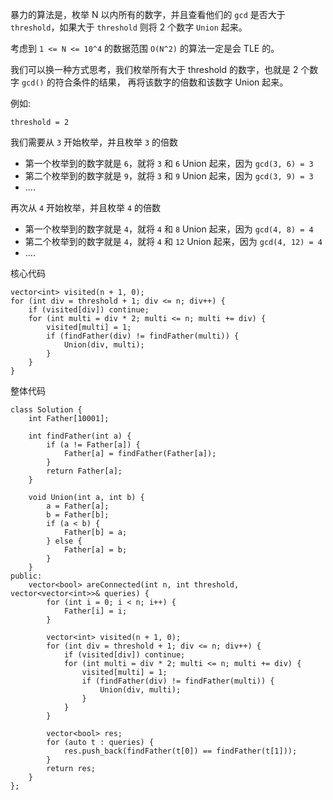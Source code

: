暴力的算法是，枚举 N 以内所有的数字，并且查看他们的 `gcd` 是否大于 `threshold`，如果大于 `threshold` 则将 2 个数字 `Union` 起来。

考虑到 `1 <= N <= 10^4` 的数据范围 `O(N^2)` 的算法一定是会 TLE 的。

我们可以换一种方式思考，我们枚举所有大于 threshold 的数字，也就是 2 个数字 `gcd()` 的符合条件的结果，
再将该数字的倍数和该数字 Union 起来。

例如:

`threshold = 2`

我们需要从 `3` 开始枚举，并且枚举 `3` 的倍数
- 第一个枚举到的数字就是 `6`，就将 `3` 和 `6` Union 起来，因为 `gcd(3, 6) = 3`
- 第二个枚举到的数字就是 `9`，就将 `3` 和 `9` Union 起来，因为 `gcd(3, 9) = 3`
- ....

再次从 `4` 开始枚举，并且枚举 `4` 的倍数
- 第一个枚举到的数字就是 `4`，就将 `4` 和 `8` Union 起来，因为 `gcd(4, 8) = 4`
- 第二个枚举到的数字就是 `4`，就将 `4` 和 `12` Union 起来，因为 `gcd(4, 12) = 4`
- ....

核心代码
```
vector<int> visited(n + 1, 0);
for (int div = threshold + 1; div <= n; div++) {
    if (visited[div]) continue;
    for (int multi = div * 2; multi <= n; multi += div) {
        visited[multi] = 1;
        if (findFather(div) != findFather(multi)) {
            Union(div, multi);
        }
    }
}
```

整体代码
```
class Solution {
    int Father[10001];
    
    int findFather(int a) {
        if (a != Father[a]) {
            Father[a] = findFather(Father[a]);
        }
        return Father[a];
    }
    
    void Union(int a, int b) {
        a = Father[a];
        b = Father[b];
        if (a < b) {
            Father[b] = a;
        } else {
            Father[a] = b;
        }
    }
public:
    vector<bool> areConnected(int n, int threshold, vector<vector<int>>& queries) {
        for (int i = 0; i < n; i++) {
            Father[i] = i;
        }
        
        vector<int> visited(n + 1, 0);
        for (int div = threshold + 1; div <= n; div++) {
            if (visited[div]) continue;
            for (int multi = div * 2; multi <= n; multi += div) {
                visited[multi] = 1;
                if (findFather(div) != findFather(multi)) {
                    Union(div, multi);
                }
            }
        }
        
        vector<bool> res;
        for (auto t : queries) {
            res.push_back(findFather(t[0]) == findFather(t[1]));
        }
        return res;
    }
};
```
